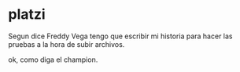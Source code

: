 # platzi

Segun dice Freddy Vega tengo que escribir mi historia para hacer las pruebas a la hora de subir archivos.

ok, como diga el champion.
